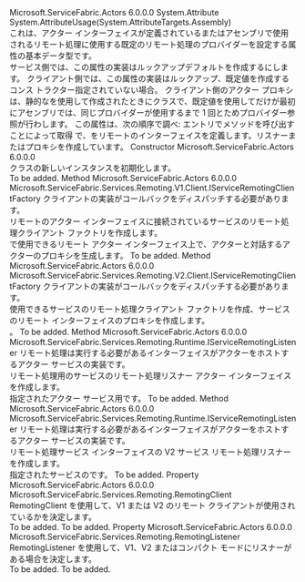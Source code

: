 <Type Name="ActorRemotingProviderAttribute" FullName="Microsoft.ServiceFabric.Actors.Remoting.ActorRemotingProviderAttribute">
  <TypeSignature Language="C#" Value="public abstract class ActorRemotingProviderAttribute : Attribute" />
  <TypeSignature Language="ILAsm" Value=".class public auto ansi abstract beforefieldinit ActorRemotingProviderAttribute extends System.Attribute" />
  <TypeSignature Language="DocId" Value="T:Microsoft.ServiceFabric.Actors.Remoting.ActorRemotingProviderAttribute" />
  <TypeSignature Language="VB.NET" Value="Public MustInherit Class ActorRemotingProviderAttribute&#xA;Inherits Attribute" />
  <TypeSignature Language="F#" Value="type ActorRemotingProviderAttribute = class&#xA;    inherit Attribute" />
  <AssemblyInfo>
    <AssemblyName>Microsoft.ServiceFabric.Actors</AssemblyName>
    <AssemblyVersion>6.0.0.0</AssemblyVersion>
  </AssemblyInfo>
  <Base>
    <BaseTypeName>System.Attribute</BaseTypeName>
  </Base>
  <Interfaces />
  <Attributes>
    <Attribute>
      <AttributeName>System.AttributeUsage(System.AttributeTargets.Assembly)</AttributeName>
    </Attribute>
  </Attributes>
  <Docs>
    <summary>
            これは、アクター インターフェイスが定義されているまたはアセンブリで使用されるリモート処理に使用する既定のリモート処理のプロバイダーを設定する属性の基本データ型です。
            </summary>
    <remarks>
      <para>
                サービス側では、この属性の実装はルックアップ<see cref="T:Microsoft.ServiceFabric.Actors.Runtime.ActorService" />デフォルトを作成する<see cref="T:Microsoft.ServiceFabric.Services.Remoting.Runtime.IServiceRemotingListener" />にします。 
                </para>
      <para>
                クライアント側では、この属性の実装はルックアップ<see cref="T:Microsoft.ServiceFabric.Actors.Client.ActorProxyFactory" />、既定値を作成するコンス トラクター<see cref="T:Microsoft.ServiceFabric.Services.Remoting.V1.Client.IServiceRemotingClientFactory" />指定されていない場合。
                </para>
      <para>
                クライアント側のアクター プロキシは、静的なを使用して作成されたときに<see cref="T:Microsoft.ServiceFabric.Actors.Client.ActorProxy" />クラスで、既定値を使用して<see cref="T:Microsoft.ServiceFabric.Actors.Client.ActorProxyFactory" />だけが最初にアセンブリでは、同じプロバイダーが使用するまで 1 回とためプロバイダー参照が行わします。
                </para>
      <para>
                この属性は、次の順序で調べ: <list type="number"> <item>エントリで<see cref="T:System.Reflection.Assembly" />メソッドを呼び出すことによって取得<see cref="M:System.Reflection.Assembly.GetEntryAssembly" /> </item> <item>で、<see cref="T:System.Reflection.Assembly" />をリモートのインターフェイスを定義します。リスナーまたはプロキシを作成しています。</item></list></para>
    </remarks>
  </Docs>
  <Members>
    <Member MemberName=".ctor">
      <MemberSignature Language="C#" Value="protected ActorRemotingProviderAttribute ();" />
      <MemberSignature Language="ILAsm" Value=".method familyhidebysig specialname rtspecialname instance void .ctor() cil managed" />
      <MemberSignature Language="DocId" Value="M:Microsoft.ServiceFabric.Actors.Remoting.ActorRemotingProviderAttribute.#ctor" />
      <MemberSignature Language="VB.NET" Value="Protected Sub New ()" />
      <MemberType>Constructor</MemberType>
      <AssemblyInfo>
        <AssemblyName>Microsoft.ServiceFabric.Actors</AssemblyName>
        <AssemblyVersion>6.0.0.0</AssemblyVersion>
      </AssemblyInfo>
      <Parameters />
      <Docs>
        <summary>
                <see cref="T:Microsoft.ServiceFabric.Actors.Remoting.ActorRemotingProviderAttribute" /> クラスの新しいインスタンスを初期化します。
            </summary>
        <remarks>To be added.</remarks>
      </Docs>
    </Member>
    <Member MemberName="CreateServiceRemotingClientFactory">
      <MemberSignature Language="C#" Value="public abstract Microsoft.ServiceFabric.Services.Remoting.V1.Client.IServiceRemotingClientFactory CreateServiceRemotingClientFactory (Microsoft.ServiceFabric.Services.Remoting.V1.IServiceRemotingCallbackClient callbackClient);" />
      <MemberSignature Language="ILAsm" Value=".method public hidebysig newslot virtual instance class Microsoft.ServiceFabric.Services.Remoting.V1.Client.IServiceRemotingClientFactory CreateServiceRemotingClientFactory(class Microsoft.ServiceFabric.Services.Remoting.V1.IServiceRemotingCallbackClient callbackClient) cil managed" />
      <MemberSignature Language="DocId" Value="M:Microsoft.ServiceFabric.Actors.Remoting.ActorRemotingProviderAttribute.CreateServiceRemotingClientFactory(Microsoft.ServiceFabric.Services.Remoting.V1.IServiceRemotingCallbackClient)" />
      <MemberSignature Language="VB.NET" Value="Public MustOverride Function CreateServiceRemotingClientFactory (callbackClient As IServiceRemotingCallbackClient) As IServiceRemotingClientFactory" />
      <MemberSignature Language="F#" Value="abstract member CreateServiceRemotingClientFactory : Microsoft.ServiceFabric.Services.Remoting.V1.IServiceRemotingCallbackClient -&gt; Microsoft.ServiceFabric.Services.Remoting.V1.Client.IServiceRemotingClientFactory" Usage="actorRemotingProviderAttribute.CreateServiceRemotingClientFactory callbackClient" />
      <MemberType>Method</MemberType>
      <AssemblyInfo>
        <AssemblyName>Microsoft.ServiceFabric.Actors</AssemblyName>
        <AssemblyVersion>6.0.0.0</AssemblyVersion>
      </AssemblyInfo>
      <ReturnValue>
        <ReturnType>Microsoft.ServiceFabric.Services.Remoting.V1.Client.IServiceRemotingClientFactory</ReturnType>
      </ReturnValue>
      <Parameters>
        <Parameter Name="callbackClient" Type="Microsoft.ServiceFabric.Services.Remoting.V1.IServiceRemotingCallbackClient" />
      </Parameters>
      <Docs>
        <param name="callbackClient">
                クライアントの実装がコールバックをディスパッチする必要があります。
            </param>
        <summary>
                リモートのアクター インターフェイスに接続されているサービスのリモート処理クライアント ファクトリを作成します。
            </summary>
        <returns>
                <see cref="T:Microsoft.ServiceFabric.Services.Remoting.V1.Client.IServiceRemotingClientFactory" />で使用できる<see cref="T:Microsoft.ServiceFabric.Actors.Client.ActorProxyFactory" />リモート アクター インターフェイス上で、アクターと対話するアクターのプロキシを生成します。
                </returns>
        <remarks>To be added.</remarks>
      </Docs>
    </Member>
    <Member MemberName="CreateServiceRemotingClientFactoryV2">
      <MemberSignature Language="C#" Value="public abstract Microsoft.ServiceFabric.Services.Remoting.V2.Client.IServiceRemotingClientFactory CreateServiceRemotingClientFactoryV2 (Microsoft.ServiceFabric.Services.Remoting.V2.Client.IServiceRemotingCallbackMessageHandler callbackMessageHandler);" />
      <MemberSignature Language="ILAsm" Value=".method public hidebysig newslot virtual instance class Microsoft.ServiceFabric.Services.Remoting.V2.Client.IServiceRemotingClientFactory CreateServiceRemotingClientFactoryV2(class Microsoft.ServiceFabric.Services.Remoting.V2.Client.IServiceRemotingCallbackMessageHandler callbackMessageHandler) cil managed" />
      <MemberSignature Language="DocId" Value="M:Microsoft.ServiceFabric.Actors.Remoting.ActorRemotingProviderAttribute.CreateServiceRemotingClientFactoryV2(Microsoft.ServiceFabric.Services.Remoting.V2.Client.IServiceRemotingCallbackMessageHandler)" />
      <MemberSignature Language="VB.NET" Value="Public MustOverride Function CreateServiceRemotingClientFactoryV2 (callbackMessageHandler As IServiceRemotingCallbackMessageHandler) As IServiceRemotingClientFactory" />
      <MemberSignature Language="F#" Value="abstract member CreateServiceRemotingClientFactoryV2 : Microsoft.ServiceFabric.Services.Remoting.V2.Client.IServiceRemotingCallbackMessageHandler -&gt; Microsoft.ServiceFabric.Services.Remoting.V2.Client.IServiceRemotingClientFactory" Usage="actorRemotingProviderAttribute.CreateServiceRemotingClientFactoryV2 callbackMessageHandler" />
      <MemberType>Method</MemberType>
      <AssemblyInfo>
        <AssemblyName>Microsoft.ServiceFabric.Actors</AssemblyName>
        <AssemblyVersion>6.0.0.0</AssemblyVersion>
      </AssemblyInfo>
      <ReturnValue>
        <ReturnType>Microsoft.ServiceFabric.Services.Remoting.V2.Client.IServiceRemotingClientFactory</ReturnType>
      </ReturnValue>
      <Parameters>
        <Parameter Name="callbackMessageHandler" Type="Microsoft.ServiceFabric.Services.Remoting.V2.Client.IServiceRemotingCallbackMessageHandler" />
      </Parameters>
      <Docs>
        <param name="callbackMessageHandler">クライアントの実装がコールバックをディスパッチする必要があります。</param>
        <summary>
            使用できるサービスのリモート処理クライアント ファクトリを作成、<see cref="T:Microsoft.ServiceFabric.Services.Remoting.V1.Client.ServiceProxyFactory" />サービスのリモート インターフェイスのプロキシを作成します。
            </summary>
        <returns><see cref="T:Microsoft.ServiceFabric.Services.Remoting.V1.Client.IServiceRemotingClientFactory" />。</returns>
        <remarks>To be added.</remarks>
      </Docs>
    </Member>
    <Member MemberName="CreateServiceRemotingListener">
      <MemberSignature Language="C#" Value="public abstract Microsoft.ServiceFabric.Services.Remoting.Runtime.IServiceRemotingListener CreateServiceRemotingListener (Microsoft.ServiceFabric.Actors.Runtime.ActorService actorService);" />
      <MemberSignature Language="ILAsm" Value=".method public hidebysig newslot virtual instance class Microsoft.ServiceFabric.Services.Remoting.Runtime.IServiceRemotingListener CreateServiceRemotingListener(class Microsoft.ServiceFabric.Actors.Runtime.ActorService actorService) cil managed" />
      <MemberSignature Language="DocId" Value="M:Microsoft.ServiceFabric.Actors.Remoting.ActorRemotingProviderAttribute.CreateServiceRemotingListener(Microsoft.ServiceFabric.Actors.Runtime.ActorService)" />
      <MemberSignature Language="F#" Value="abstract member CreateServiceRemotingListener : Microsoft.ServiceFabric.Actors.Runtime.ActorService -&gt; Microsoft.ServiceFabric.Services.Remoting.Runtime.IServiceRemotingListener" Usage="actorRemotingProviderAttribute.CreateServiceRemotingListener actorService" />
      <MemberType>Method</MemberType>
      <AssemblyInfo>
        <AssemblyName>Microsoft.ServiceFabric.Actors</AssemblyName>
        <AssemblyVersion>6.0.0.0</AssemblyVersion>
      </AssemblyInfo>
      <ReturnValue>
        <ReturnType>Microsoft.ServiceFabric.Services.Remoting.Runtime.IServiceRemotingListener</ReturnType>
      </ReturnValue>
      <Parameters>
        <Parameter Name="actorService" Type="Microsoft.ServiceFabric.Actors.Runtime.ActorService" />
      </Parameters>
      <Docs>
        <param name="actorService">
                リモート処理は実行する必要があるインターフェイスがアクターをホストするアクター サービスの実装です。
                </param>
        <summary>
                リモート処理用のサービスのリモート処理リスナー アクター インターフェイスを作成します。
            </summary>
        <returns>
                <see cref="T:Microsoft.ServiceFabric.Services.Remoting.Runtime.IServiceRemotingListener" />指定されたアクター サービス用です。
                </returns>
        <remarks>To be added.</remarks>
      </Docs>
    </Member>
    <Member MemberName="CreateServiceRemotingListenerV2">
      <MemberSignature Language="C#" Value="public abstract Microsoft.ServiceFabric.Services.Remoting.Runtime.IServiceRemotingListener CreateServiceRemotingListenerV2 (Microsoft.ServiceFabric.Actors.Runtime.ActorService actorService);" />
      <MemberSignature Language="ILAsm" Value=".method public hidebysig newslot virtual instance class Microsoft.ServiceFabric.Services.Remoting.Runtime.IServiceRemotingListener CreateServiceRemotingListenerV2(class Microsoft.ServiceFabric.Actors.Runtime.ActorService actorService) cil managed" />
      <MemberSignature Language="DocId" Value="M:Microsoft.ServiceFabric.Actors.Remoting.ActorRemotingProviderAttribute.CreateServiceRemotingListenerV2(Microsoft.ServiceFabric.Actors.Runtime.ActorService)" />
      <MemberSignature Language="F#" Value="abstract member CreateServiceRemotingListenerV2 : Microsoft.ServiceFabric.Actors.Runtime.ActorService -&gt; Microsoft.ServiceFabric.Services.Remoting.Runtime.IServiceRemotingListener" Usage="actorRemotingProviderAttribute.CreateServiceRemotingListenerV2 actorService" />
      <MemberType>Method</MemberType>
      <AssemblyInfo>
        <AssemblyName>Microsoft.ServiceFabric.Actors</AssemblyName>
        <AssemblyVersion>6.0.0.0</AssemblyVersion>
      </AssemblyInfo>
      <ReturnValue>
        <ReturnType>Microsoft.ServiceFabric.Services.Remoting.Runtime.IServiceRemotingListener</ReturnType>
      </ReturnValue>
      <Parameters>
        <Parameter Name="actorService" Type="Microsoft.ServiceFabric.Actors.Runtime.ActorService" />
      </Parameters>
      <Docs>
        <param name="actorService">
                リモート処理は実行する必要があるインターフェイスがアクターをホストするアクター サービスの実装です。
                </param>
        <summary>
            リモート処理サービス インターフェイスの V2 サービス リモート処理リスナーを作成します。
            </summary>
        <returns><see cref="T:Microsoft.ServiceFabric.Services.Remoting.Runtime.IServiceRemotingListener" />指定されたサービスのです。</returns>
        <remarks>To be added.</remarks>
      </Docs>
    </Member>
    <Member MemberName="RemotingClient">
      <MemberSignature Language="C#" Value="public Microsoft.ServiceFabric.Services.Remoting.RemotingClient RemotingClient { get; set; }" />
      <MemberSignature Language="ILAsm" Value=".property instance valuetype Microsoft.ServiceFabric.Services.Remoting.RemotingClient RemotingClient" />
      <MemberSignature Language="DocId" Value="P:Microsoft.ServiceFabric.Actors.Remoting.ActorRemotingProviderAttribute.RemotingClient" />
      <MemberSignature Language="VB.NET" Value="Public Property RemotingClient As RemotingClient" />
      <MemberSignature Language="F#" Value="member this.RemotingClient : Microsoft.ServiceFabric.Services.Remoting.RemotingClient with get, set" Usage="Microsoft.ServiceFabric.Actors.Remoting.ActorRemotingProviderAttribute.RemotingClient" />
      <MemberType>Property</MemberType>
      <AssemblyInfo>
        <AssemblyName>Microsoft.ServiceFabric.Actors</AssemblyName>
        <AssemblyVersion>6.0.0.0</AssemblyVersion>
      </AssemblyInfo>
      <ReturnValue>
        <ReturnType>Microsoft.ServiceFabric.Services.Remoting.RemotingClient</ReturnType>
      </ReturnValue>
      <Docs>
        <summary>
            RemotingClient を使用して、V1 または V2 のリモート クライアントが使用されているかを決定します。
            </summary>
        <value>To be added.</value>
        <remarks>To be added.</remarks>
      </Docs>
    </Member>
    <Member MemberName="RemotingListener">
      <MemberSignature Language="C#" Value="public Microsoft.ServiceFabric.Services.Remoting.RemotingListener RemotingListener { get; set; }" />
      <MemberSignature Language="ILAsm" Value=".property instance valuetype Microsoft.ServiceFabric.Services.Remoting.RemotingListener RemotingListener" />
      <MemberSignature Language="DocId" Value="P:Microsoft.ServiceFabric.Actors.Remoting.ActorRemotingProviderAttribute.RemotingListener" />
      <MemberSignature Language="VB.NET" Value="Public Property RemotingListener As RemotingListener" />
      <MemberSignature Language="F#" Value="member this.RemotingListener : Microsoft.ServiceFabric.Services.Remoting.RemotingListener with get, set" Usage="Microsoft.ServiceFabric.Actors.Remoting.ActorRemotingProviderAttribute.RemotingListener" />
      <MemberType>Property</MemberType>
      <AssemblyInfo>
        <AssemblyName>Microsoft.ServiceFabric.Actors</AssemblyName>
        <AssemblyVersion>6.0.0.0</AssemblyVersion>
      </AssemblyInfo>
      <ReturnValue>
        <ReturnType>Microsoft.ServiceFabric.Services.Remoting.RemotingListener</ReturnType>
      </ReturnValue>
      <Docs>
        <summary>
            RemotingListener を使用して、V1、V2 またはコンパクト モードにリスナーがある場合を決定します。
            </summary>
        <value>To be added.</value>
        <remarks>To be added.</remarks>
      </Docs>
    </Member>
  </Members>
</Type>